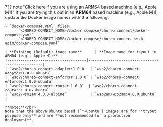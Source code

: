 
??? note "Click here if you are using an ARM64 based machine (e.g., Apple M1)"
    If you are trying this out in an **ARM64** based machine (e.g., Apple M1), update the Docker image names with the following.

    - `docker-compose.yaml` files,
        - `<CHOREO-CONNECT_HOME>/docker-compose/choreo-connect/docker-compose.yaml`
        - `<CHOREO-CONNECT_HOME>/docker-compose/choreo-connect-with-apim/docker-compose.yaml`
    
    | **Existing (Default) image name**      | **Image name for tryout in ARM64 (e.g., Apple M1)** |
    |------------------------------------|-------------------------------------------------|
    | `wso2/choreo-connect-adapter:1.0.0`  | `wso2/choreo-connect-adapter:1.0.0-ubuntu`        |
    | `wso2/choreo-connect-enforcer:1.0.0` | `wso2/choreo-connect-enforcer:1.0.0-ubuntu`       |
    | `wso2/choreo-connect-router:1.0.0`  | `wso2/choreo-connect-router:1.0.0-ubuntu`         |
    | `wso2/wso2am:4.0.0-alpine`           | `wso2am/wso2am:4.0.0-ubuntu`                     |

    **Note:**</br>
    Note that the above Ubuntu based (`*-ubuntu`) images are for **tryout purpose only** and are **not recommended for a production deployment**.
